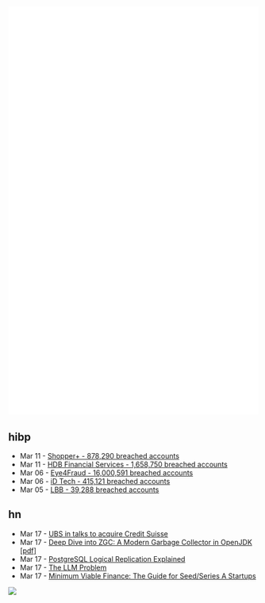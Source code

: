 ![Metrics](https://raw.githubusercontent.com/phixion/phixion/master/metrics.svg)

## hibp

<!--
for https://github.com/phixion/phixion/blob/main/.github/workflows/feeds.yml
-->
<!--START_SECTION:haveibeenpwnd-->
- Mar 11 - [Shopper+ - 878,290 breached accounts](https://haveibeenpwned.com/PwnedWebsites#ShopperPlus)
- Mar 11 - [HDB Financial Services - 1,658,750 breached accounts](https://haveibeenpwned.com/PwnedWebsites#HDBFinancialServices)
- Mar 06 - [Eye4Fraud - 16,000,591 breached accounts](https://haveibeenpwned.com/PwnedWebsites#Eye4Fraud)
- Mar 06 - [iD Tech - 415,121 breached accounts](https://haveibeenpwned.com/PwnedWebsites#iDTech)
- Mar 05 - [LBB - 39,288 breached accounts](https://haveibeenpwned.com/PwnedWebsites#LBB)
<!--END_SECTION:haveibeenpwnd-->

## hn

<!--
for https://github.com/phixion/phixion/blob/main/.github/workflows/feeds.yml
-->
<!--START_SECTION:hn-->
- Mar 17 - [UBS in talks to acquire Credit Suisse](https://www.ft.com/content/17892f24-4ca0-417f-9093-289b019a0852)
- Mar 17 - [Deep Dive into ZGC: A Modern Garbage Collector in OpenJDK [pdf]](https://dl.acm.org/doi/pdf/10.1145/3538532)
- Mar 17 - [PostgreSQL Logical Replication Explained](https://www.postgresql.fastware.com/blog/inside-logical-replication-in-postgresql)
- Mar 17 - [The LLM Problem](https://www.tbray.org/ongoing/When/202x/2023/03/14/Binging)
- Mar 17 - [Minimum Viable Finance: The Guide for Seed&#x2F;Series A Startups](https://www.causal.app/blog/the-ultimate-guide-to-finance-for-seed-series-a-companies)
<!--END_SECTION:hn-->

<!--
for https://yhype.me
-->
![](https://hit.yhype.me/github/profile?user_id=13013670)
